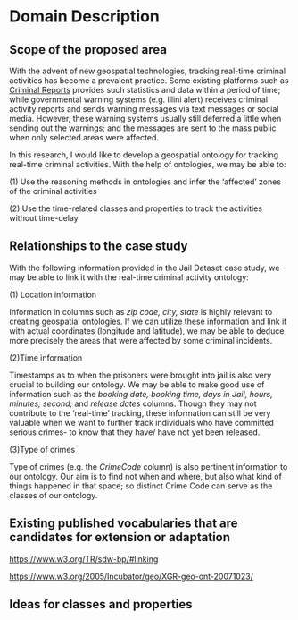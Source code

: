 # Domain Description 

## Scope of the proposed area
With the advent of new geospatial technologies, tracking real-time criminal activities has become a prevalent practice. Some existing platforms such as [Criminal Reports](https://www.crimereports.com/) provides such statistics and data within a period of time; while governmental warning systems (e.g. Illini alert) receives criminal activity reports and sends warning messages via text messages or social media. However, these warning systems usually still deferred a little when sending out the warnings; and the messages are sent to the mass public when only selected areas were affected.

In this research, I would like to develop a geospatial ontology for tracking real-time criminal activities. With the help of ontologies, we may be able to:

(1)	Use the reasoning methods in ontologies and infer the ‘affected’ zones of the criminal activities 

(2)	Use the time-related classes and properties to track the activities without time-delay

## Relationships to the case study

With the following information provided in the Jail Dataset case study, we may be able to link it with the real-time criminal activity ontology: 

(1) Location information   

Information in columns such as _zip code, city, state_ is highly relevant to creating geospatial ontologies. If we can utilize these information and link it with actual coordinates (longitude and latitude), we may be able to deduce more precisely the areas that were affected by some criminal incidents. 

(2)Time information

Timestamps as to when the prisoners were brought into jail is also very crucial to building our ontology. We may be able to make good use of information such as the _booking date, booking time, days in Jail, hours, minutes, second,_ and _release dates_ columns. Though they may not contribute to the ‘real-time’ tracking, these information can still be very valuable when we want to further track individuals who have committed serious crimes- to know that they have/ have not yet been released.


(3)Type of crimes 

Type of crimes (e.g. the _CrimeCode_ column) is also pertinent information to our ontology. Our aim is to find not when and where, but also what kind of things happened in that space; so distinct Crime Code can serve as the classes of our ontology. 



## Existing published vocabularies that are candidates for extension or adaptation

https://www.w3.org/TR/sdw-bp/#linking

https://www.w3.org/2005/Incubator/geo/XGR-geo-ont-20071023/


## Ideas for classes and properties
